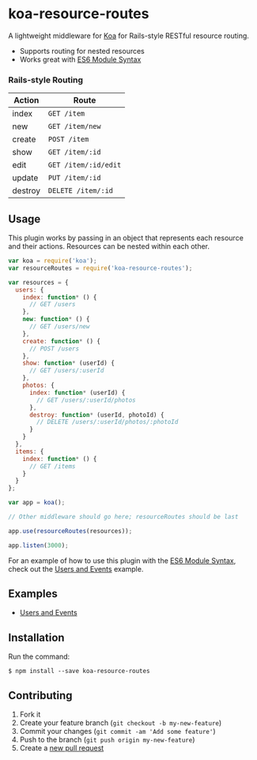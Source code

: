 # koa-resource-routes

A lightweight middleware for [Koa](http://koajs.com/) for Rails-style RESTful resource routing.

* Supports routing for nested resources
* Works great with [ES6 Module Syntax](http://www.2ality.com/2014/09/es6-modules-final.html)

### Rails-style Routing

| **Action** | **Route**            |
|------------|----------------------|
| index      | `GET /item`          |
| new        | `GET /item/new`      |
| create     | `POST /item`         |
| show       | `GET /item/:id`      |
| edit       | `GET /item/:id/edit` |
| update     | `PUT /item/:id`      |
| destroy    | `DELETE /item/:id`   |

## Usage

This plugin works by passing in an object that represents each resource and their actions.
Resources can be nested within each other.

```js
var koa = require('koa');
var resourceRoutes = require('koa-resource-routes');

var resources = {
  users: {
    index: function* () {
      // GET /users
    },
    new: function* () {
      // GET /users/new
    },
    create: function* () {
      // POST /users
    },
    show: function* (userId) {
      // GET /users/:userId
    },
    photos: {
      index: function* (userId) {
        // GET /users/:userId/photos
      },
      destroy: function* (userId, photoId) {
        // DELETE /users/:userId/photos/:photoId
      }
    }
  },
  items: {
    index: function* () {
      // GET /items
    }
  }
};

var app = koa();

// Other middleware should go here; resourceRoutes should be last

app.use(resourceRoutes(resources));

app.listen(3000);
```

For an example of how to use this plugin with the
[ES6 Module Syntax](http://www.2ality.com/2014/09/es6-modules-final.html), check out the
[Users and Events](./examples/users-and-events) example.

## Examples

* [Users and Events](./examples/users-and-events)

## Installation

Run the command:

    $ npm install --save koa-resource-routes

## Contributing

1. Fork it
2. Create your feature branch (`git checkout -b my-new-feature`)
3. Commit your changes (`git commit -am 'Add some feature'`)
4. Push to the branch (`git push origin my-new-feature`)
5. Create a [new pull request](../../pull/new/master)
